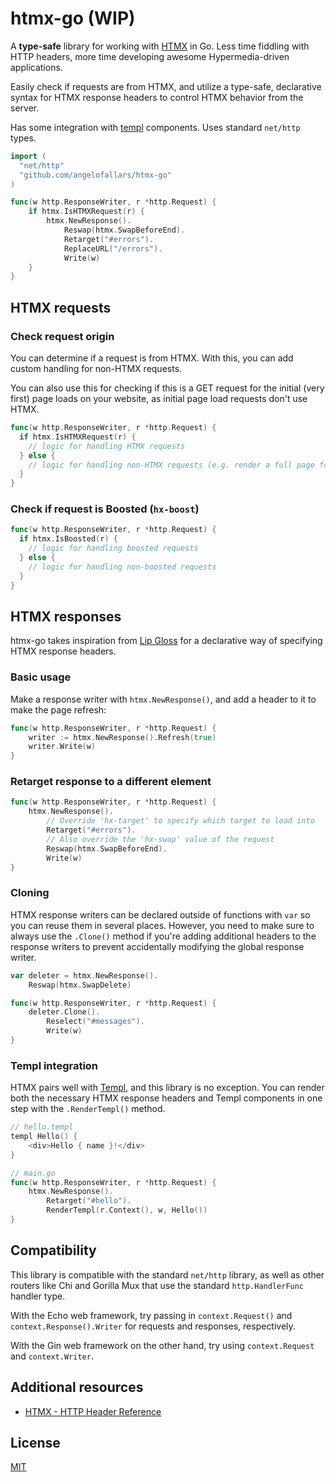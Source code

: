 # htmx-go (WIP)

A **type-safe** library for working with [HTMX](https://htmx.org/) in Go. Less time fiddling with HTTP
headers, more time developing awesome Hypermedia-driven applications.

Easily check if requests are from HTMX, and utilize a type-safe, declarative syntax for HTMX response headers to control HTMX behavior from the server.

Has some integration with [templ](https://templ.guide/) components.
Uses standard `net/http` types.

```go
import (
  "net/http"
  "github.com/angelofallars/htmx-go"
)

func(w http.ResponseWriter, r *http.Request) {
	if htmx.IsHTMXRequest(r) {
		htmx.NewResponse().
			Reswap(htmx.SwapBeforeEnd).
			Retarget("#errors").
			ReplaceURL("/errors").
			Write(w)
	}
}
```

## HTMX requests

### Check request origin

You can determine if a request is from HTMX. With this, you can add custom handling for non-HTMX requests.

You can also use this for checking if this is a GET request for the initial (very first) page loads on your website, as initial page load requests don't use HTMX.

```go
func(w http.ResponseWriter, r *http.Request) {
  if htmx.IsHTMXRequest(r) {
    // logic for handling HTMX requests
  } else {
    // logic for handling non-HTMX requests (e.g. render a full page for first-time visitors)
  }
}
```

### Check if request is Boosted (`hx-boost`)

```go
func(w http.ResponseWriter, r *http.Request) {
  if htmx.IsBoosted(r) {
    // logic for handling boosted requests
  } else {
    // logic for handling non-boosted requests
  }
}
```

## HTMX responses

htmx-go takes inspiration from [Lip Gloss](https://github.com/charmbracelet/lipgloss) for a
declarative way of specifying HTMX response headers.

### Basic usage

Make a response writer with `htmx.NewResponse()`, and add a header to it to make the page refresh:

``` go
func(w http.ResponseWriter, r *http.Request) {
    writer := htmx.NewResponse().Refresh(true)
    writer.Write(w)
}
```

### Retarget response to a different element
```go
func(w http.ResponseWriter, r *http.Request) {
	htmx.NewResponse().
		// Override 'hx-target' to specify which target to load into
		Retarget("#errors").
		// Also override the 'hx-swap' value of the request
		Reswap(htmx.SwapBeforeEnd).
		Write(w)
}
```

### Cloning 

HTMX response writers can be declared outside of functions with `var` so you can reuse them in several
places. However, you need to make sure to always use the `.Clone()` method if you're adding
additional headers to the response writers to prevent accidentally modifying the global response writer.

```go
var deleter = htmx.NewResponse().
    Reswap(htmx.SwapDelete)

func(w http.ResponseWriter, r *http.Request) {
	deleter.Clone().
		Reselect("#messages").
		Write(w)
}
```

### Templ integration

HTMX pairs well with [Templ](https://templ.guide), and this library is no exception. You can render
both the necessary HTMX response headers and Templ components in one step with the
`.RenderTempl()` method.

```go
// hello.templ
templ Hello() {
    <div>Hello { name }!</div>
}

// main.go
func(w http.ResponseWriter, r *http.Request) {
	htmx.NewResponse().
		Retarget("#hello").
		RenderTempl(r.Context(), w, Hello())
}
```

## Compatibility

This library is compatible with the standard `net/http` library, as well as other routers like Chi
and Gorilla Mux that use the standard `http.HandlerFunc` handler type.

With the Echo web framework, try passing in `context.Request()` and
`context.Response().Writer` for requests and responses, respectively.

With the Gin web framework on the other hand, try using `context.Request` and
`context.Writer`.

## Additional resources

- [HTMX - HTTP Header Reference](https://htmx.org/reference/#headers)

## License

[MIT](./LICENSE)
